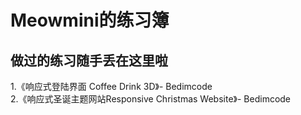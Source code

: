 # Meowmini的练习簿
## 做过的练习随手丢在这里啦

1.《响应式登陆界面 Coffee Drink 3D》- Bedimcode  
2.《响应式圣诞主题网站Responsive Christmas Website》- Bedimcode
